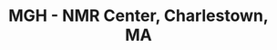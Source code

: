 ---
title: "MGH - NMR Center, Charlestown, MA"
project_id: 
date: 
conference_id: ""
presenters:
   - peter_bandettini
summary: "MGH - NMR Center, Charlestown, MA"
file: /assets/presentations/
filename: 
layout: presentation
---